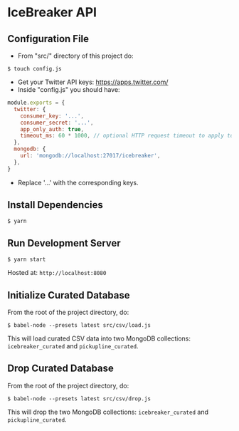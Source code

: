 # IceBreaker API

## Configuration File
- From "src/" directory of this project do:
```
$ touch config.js
```
- Get your Twitter API keys: https://apps.twitter.com/
- Inside "config.js" you should have:

```javascript
module.exports = {
  twitter: {
    consumer_key: '...',
    consumer_secret: '...',
    app_only_auth: true,
    timeout_ms: 60 * 1000, // optional HTTP request timeout to apply to all requests.
  },
  mongodb: {
    url: 'mongodb://localhost:27017/icebreaker',
  },
}
```

- Replace '...' with the corresponding keys.

## Install Dependencies

```
$ yarn
```

## Run Development Server
```
$ yarn start
```

Hosted at:
`http://localhost:8080`

## Initialize Curated Database
From the root of the project directory, do:
```
$ babel-node --presets latest src/csv/load.js
```
This will load curated CSV data into two MongoDB collections:
`icebreaker_curated` and `pickupline_curated`.

## Drop Curated Database
From the root of the project directory, do:
```
$ babel-node --presets latest src/csv/drop.js
```
This will drop the two MongoDB collections:
`icebreaker_curated` and `pickupline_curated`.
